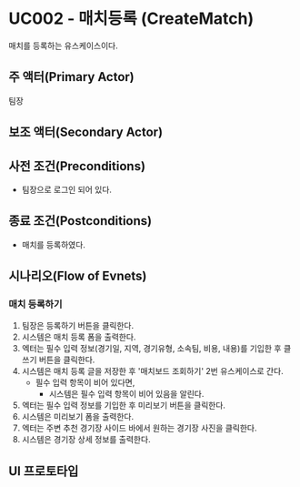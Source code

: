 # UC002 - 매치등록 (CreateMatch)

매치를 등록하는 유스케이스이다.

## 주 액터(Primary Actor)

팀장

## 보조 액터(Secondary Actor)

## 사전 조건(Preconditions)

- 팀장으로 로그인 되어 있다.

## 종료 조건(Postconditions)

- 매치를 등록하였다.

## 시나리오(Flow of Evnets)

### 매치 등록하기

1. 팀장은 등록하기 버튼을 클릭한다.
2. 시스템은 매치 등록 폼을 출력한다.
3. 엑터는 필수 입력 정보(경기일, 지역, 경기유형, 소속팀, 비용, 내용)를 기입한 후 클쓰기 버튼을 클릭한다.
4. 시스템은 매치 등록 글을 저장한 후 '매치보드 조회하기' 2번 유스케이스로 간다.
    - 필수 입력 항목이 비어 있다면,
        - 시스템은 필수 입력 항목이 비어 있음을 알린다.
5. 엑터는 필수 입력 정보를 기입한 후 미리보기 버튼을 클릭한다.
6. 시스템은 미리보기 폼을 출력한다.
7. 엑터는 주변 추천 경기장 사이드 바에서 원하는 경기장 사진을 클릭한다.
8. 시스템은 경기장 상세 정보를 출력한다.

### 

## UI 프로토타입

